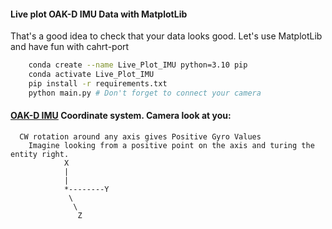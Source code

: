#### Live plot OAK-D IMU Data with MatplotLib
That's a good idea to check that your data looks good. Let's use MatplotLib and have fun with cahrt-port

```bash
    conda create --name Live_Plot_IMU python=3.10 pip
    conda activate Live_Plot_IMU
    pip install -r requirements.txt
    python main.py # Don't forget to connect your camera
```

#### [OAK-D IMU](https://docs.luxonis.com/projects/api/en/latest/components/nodes/imu/) Coordinate system. Camera look at you:
```shell
  CW rotation around any axis gives Positive Gyro Values
    Imagine looking from a positive point on the axis and turing the entity right.
            X
            |
            |
            *--------Y  
             \ 
              \ 
               Z
```

